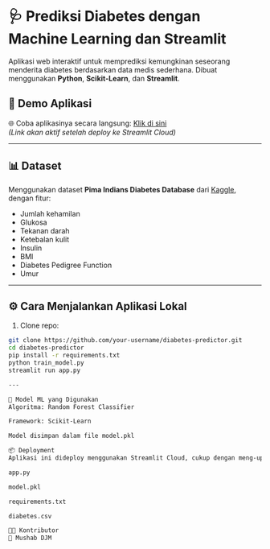 # 🩺 Prediksi Diabetes dengan Machine Learning dan Streamlit

Aplikasi web interaktif untuk memprediksi kemungkinan seseorang menderita diabetes berdasarkan data medis sederhana. Dibuat menggunakan **Python**, **Scikit-Learn**, dan **Streamlit**.

## 🚀 Demo Aplikasi
🌐 Coba aplikasinya secara langsung: [Klik di sini](https://your-username-diabetes-predictor.streamlit.app/)  
*(Link akan aktif setelah deploy ke Streamlit Cloud)*

---

## 📊 Dataset
Menggunakan dataset **Pima Indians Diabetes Database** dari [Kaggle](https://www.kaggle.com/datasets/uciml/pima-indians-diabetes-database), dengan fitur:
- Jumlah kehamilan
- Glukosa
- Tekanan darah
- Ketebalan kulit
- Insulin
- BMI
- Diabetes Pedigree Function
- Umur

---

## ⚙️ Cara Menjalankan Aplikasi Lokal

1. Clone repo:
```bash
git clone https://github.com/your-username/diabetes-predictor.git
cd diabetes-predictor
pip install -r requirements.txt
python train_model.py
streamlit run app.py

---

🧠 Model ML yang Digunakan
Algoritma: Random Forest Classifier

Framework: Scikit-Learn

Model disimpan dalam file model.pkl

📦 Deployment
Aplikasi ini dideploy menggunakan Streamlit Cloud, cukup dengan meng-upload:

app.py

model.pkl

requirements.txt

diabetes.csv

🧑‍💻 Kontributor
👤 Mushab DJM
